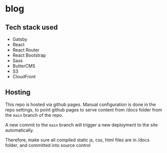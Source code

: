 # blog
 
## Tech stack used
* Gatsby
* React
* React Router
* React Bootstrap
* Sass
* ButterCMS
* S3
* CloudFront

## Hosting
This repo is hosted via github pages. Manual configuration is done in the repo settings, to point github pages to serve content from /docs folder from the `main` branch of the repo.

A new commit to the `main` branch will trigger a new deployment to the site automatically.

Therefore, make sure all compiled static js, css, html files are in /docs folder, and committed into source control


